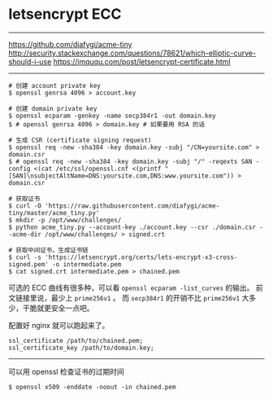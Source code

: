 # letsencrypt ECC

---

https://github.com/diafygi/acme-tiny
http://security.stackexchange.com/questions/78621/which-elliptic-curve-should-i-use
https://imququ.com/post/letsencrypt-certificate.html

---

```
# 创建 account private key
$ openssl genrsa 4096 > account.key

# 创建 domain private key
$ openssl ecparam -genkey -name secp384r1 -out domain.key
$ # openssl genrsa 4096 > domain.key # 如果要用 RSA 的话

# 生成 CSR (certificate signing request)
$ openssl req -new -sha384 -key domain.key -subj "/CN=yoursite.com" > domain.csr
$ # openssl req -new -sha384 -key domain.key -subj "/" -reqexts SAN -config <(cat /etc/ssl/openssl.cnf <(printf "[SAN]\nsubjectAltName=DNS:yoursite.com,DNS:www.yoursite.com")) > domain.csr

# 获取证书
$ curl -O 'https://raw.githubusercontent.com/diafygi/acme-tiny/master/acme_tiny.py'
$ mkdir -p /opt/www/challenges/
$ python acme_tiny.py --account-key ./account.key --csr ./domain.csr --acme-dir /opt/www/challenges/ > signed.crt

# 获取中间证书，生成证书链
$ curl -s 'https://letsencrypt.org/certs/lets-encrypt-x3-cross-signed.pem' -o intermediate.pem
$ cat signed.crt intermediate.pem > chained.pem
```

可选的 ECC 曲线有很多种，可以看 `openssl ecparam -list_curves` 的输出。
前文链接里说，最少上 `prime256v1` 。
而 `secp384r1` 的开销不比 `prime256v1` 大多少，干脆就更安全一点吧。

配置好 nginx 就可以跑起来了。

```
ssl_certificate /path/to/chained.pem;
ssl_certificate_key /path/to/domain.key;
```

---

可以用 openssl 检查证书的过期时间

```
$ openssl x509 -enddate -noout -in chained.pem
```
